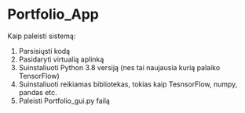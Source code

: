 # Portfolio_App
Kaip paleisti sistemą:
1. Parsisiųsti kodą
2. Pasidaryti virtualią aplinką
3. Suinstaliuoti Python 3.8 versiją (nes tai naujausia kurią palaiko TensorFlow)
4. Suinstaliuoti reikiamas bibliotekas, tokias kaip TesnsorFlow, numpy, pandas etc.
5. Paleisti Portfolio_gui.py failą
